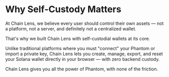 # Why Self-Custody Matters

At Chain Lens, we believe every user should control their own assets — not a platform, not a server, and definitely not a centralized wallet.

That's why we built Chain Lens with self-custodial wallets at its core.

Unlike traditional platforms where you must "connect" your Phantom or import a private key, Chain Lens lets you create, manage, export, and reset your Solana wallet directly in your browser — with zero backend custody.

Chain Lens gives you all the power of Phantom, with none of the friction.
